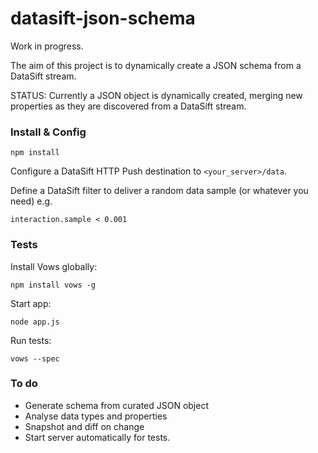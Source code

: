 datasift-json-schema
====================

Work in progress.

The aim of this project is to dynamically create a JSON schema from a DataSift stream.

STATUS: Currently a JSON object is dynamically created, merging new properties as they are discovered from a DataSift stream.


### Install & Config

```npm install```

Configure a DataSift HTTP Push destination to ```<your_server>/data```.

Define a DataSift filter to deliver a random data sample (or whatever you need) e.g.

```interaction.sample < 0.001```

### Tests

Install Vows globally:

```npm install vows -g```

Start app:

```node app.js```

Run tests:

```vows --spec```


### To do

 * Generate schema from curated JSON object
 * Analyse data types and properties
 * Snapshot and diff on change
 * Start server automatically for tests.
